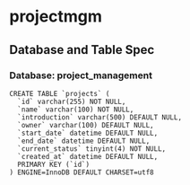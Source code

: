 # projectmgm

## Database and Table Spec
### Database: project_management
```
CREATE TABLE `projects` (
  `id` varchar(255) NOT NULL,
  `name` varchar(100) NOT NULL,
  `introduction` varchar(500) DEFAULT NULL,
  `owner` varchar(100) DEFAULT NULL,
  `start_date` datetime DEFAULT NULL,
  `end_date` datetime DEFAULT NULL,
  `current_status` tinyint(4) NOT NULL,
  `created_at` datetime DEFAULT NULL,
  PRIMARY KEY (`id`)
) ENGINE=InnoDB DEFAULT CHARSET=utf8
```
